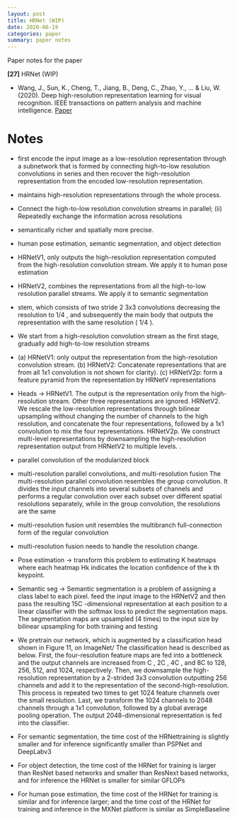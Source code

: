 ```yaml
---
layout: post
title: HRNet (WIP)
date: 2020-06-19
categories: paper
summary: paper notes
---
```

Paper notes for the paper

**[27]** HRNet (WIP)
- Wang, J., Sun, K., Cheng, T., Jiang, B., Deng, C., Zhao, Y., ... & Liu, W. (2020). Deep high-resolution representation learning for visual recognition. IEEE transactions on pattern analysis and machine intelligence. [Paper](https://arxiv.org/pdf/1908.07919)

# Notes

-  first encode the input image as a low-resolution representation through a subnetwork that is formed by connecting high-to-low resolution convolutions in series and then recover the high-resolution representation from the encoded low-resolution representation.
- maintains high-resolution representations through the whole process.
-  Connect the high-to-low resolution convolution streams in parallel; (ii) Repeatedly exchange the information across resolutions
-  semantically richer and spatially more precise.
-  human pose estimation, semantic segmentation, and object detection
-  HRNetV1, only outputs the high-resolution representation computed from the high-resolution convolution stream. We apply it to human pose estimation
-  HRNetV2, combines the representations from all the high-to-low resolution parallel streams. We apply it to semantic segmentation
-  stem, which consists of two stride 2 3x3 convolutions decreasing the resolution to 1/4 , and subsequently the main body that outputs the representation with the same resolution ( 1/4 ).
-  We start from a high-resolution convolution stream as the first stage, gradually add high-to-low resolution streams
-   (a) HRNetV1: only output the representation from the high-resolution convolution stream. (b) HRNetV2: Concatenate representations that are from all 1x1 convolution is not shown for clarity). (c) HRNetV2p: form a feature pyramid from the representation by HRNetV representations
-   Heads -> HRNetV1. The output is the representation only from the high-resolution stream. Other three representations are ignored. HRNetV2. We rescale the low-resolution representations through bilinear upsampling without changing the number of channels to the high resolution, and concatenate the four representations, followed by a 1x1 convolution to mix the
four representations. HRNetV2p. We construct multi-level representations by downsampling the high-resolution representation output from HRNetV2 to multiple levels. .
-    parallel convolution of the modularized block
-    multi-resolution parallel convolutions, and multi-resolution fusion  The multi-resolution parallel convolution resembles the group convolution. It divides the input channels into several subsets of channels and performs a regular convolution over each subset over different spatial resolutions separately, while in the group convolution, the resolutions are the same
-    multi-resolution fusion unit resembles the multibranch full-connection form of the regular convolution
- multi-resolution fusion needs to handle the resolution change.
- Pose estimation -> transform this problem to estimating K heatmaps where each heatmap Hk indicates the location confidence of
the k th keypoint.
- Semantic seg -> Semantic segmentation is a problem of assigning a class label to each pixel.  feed the input image to the HRNetV2 and then pass the resulting 15C -dimensional representation at each position to a linear classifier with the softmax loss to predict the segmentation maps. The segmentation maps are upsampled (4 times) to the input size by bilinear upsampling for both training and testing
- We pretrain our network, which is augmented by a classification head shown in Figure 11, on ImageNet/ The
classification head is described as below. First, the four-resolution feature maps are fed into a bottleneck and the output
channels are increased from C , 2C , 4C , and 8C to 128, 256, 512, and 1024, respectively. Then, we downsample the high-
resolution representation by a 2-strided 3x3 convolution outputting 256 channels and add it to the representation of the
second-high-resolution. This process is repeated two times to get 1024 feature channels over the small resolution. Last, we
transform the 1024 channels to 2048 channels through a 1x1 convolution, followed by a global average pooling operation.
The output 2048-dimensional representation is fed into the classifier.

- For semantic segmentation, the time cost of the HRNettraining is slightly smaller and for inference significantly smaller than PSPNet and DeepLabv3
- For object detection, the time cost of the HRNet for training is larger than ResNet based networks and smaller than ResNext based
networks, and for inference the HRNet is smaller for similar GFLOPs
- For human pose estimation, the time cost of the HRNet for training is similar and for inference larger; and the time cost of the HRNet for training and inference in the MXNet platform is similar as SimpleBaseline
